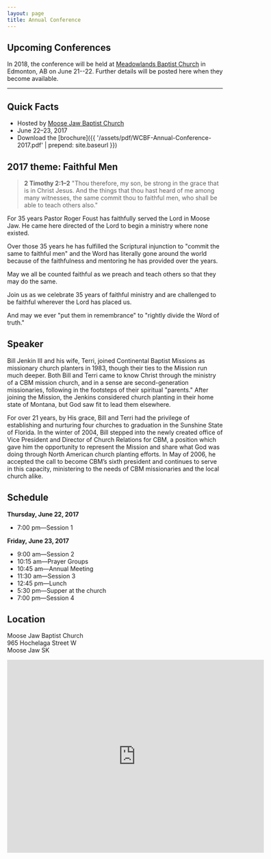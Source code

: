 ```yaml
---
layout: page
title: Annual Conference
---
```


## Upcoming Conferences

In 2018, the conference will be held at [Meadowlands Baptist Church](http://www.meadowlandsbaptist.ca/) in Edmonton, AB on June 21--22. Further details will be posted here when they become available.

-------------

## Quick Facts

* Hosted by [Moose Jaw Baptist Church](http://www.mjbaptist.com/)
* June 22&ndash;23, 2017
* Download the [brochure]({{ '/assets/pdf/WCBF-Annual-Conference-2017.pdf' | prepend: site.baseurl }})

<!-- 
* **Please [RSVP](mailto:pastormichael@foundationbaptistchurch.com?subject=RSVP for WCBF Conference) if you plan to attend.**
 -->

## 2017 theme: Faithful Men

<blockquote>
	<p><strong><span>2 Timothy 2:1&ndash;2</span></strong> "Thou therefore, my son, be strong in the grace that is in Christ Jesus. And the things that thou hast heard of me among many witnesses, the same commit thou to faithful men, who shall be able to teach others also."</p>
</blockquote>

For 35 years Pastor Roger Foust has faithfully served the Lord in Moose Jaw.  He came here directed of the Lord to begin a ministry where none existed.

Over those 35 years he has fulfilled the Scriptural injunction to "commit the same to faithful men" and the Word has literally gone around the world because of the faithfulness and mentoring he has provided over the years.

May we all be counted faithful as we preach and teach others so that they may do the same.

Join us as we celebrate 35 years of faithful ministry and are challenged to be faithful wherever the Lord has placed us.  

And may we ever "put them in remembrance" to "rightly divide the Word of truth."

## Speaker 

Bill Jenkin III and his wife, Terri, joined Continental Baptist Missions as missionary church planters in 1983, though their ties to the Mission run much deeper. Both Bill and Terri came to know Christ through the ministry of a CBM mission church, and in a sense are second-generation missionaries, following in the footsteps of their spiritual "parents." After joining the Mission, the Jenkins considered church planting in their home state of Montana, but God saw fit to lead them elsewhere.

For over 21 years, by His grace, Bill and Terri had the privilege of establishing and nurturing four churches to graduation in the Sunshine State of Florida. In the winter of 2004, Bill stepped into the newly created office of Vice President and Director of Church Relations for CBM, a position which gave him the opportunity to represent the Mission and share what God was doing through North American church planting efforts. In May of 2006, he accepted the call to become CBM’s sixth president and continues to serve in this capacity, ministering to the needs of CBM missionaries and the local church alike.

## Schedule

**Thursday, June 22, 2017**

* 7:00 pm—Session 1

**Friday, June 23, 2017**

* 9:00 am—Session 2
* 10:15 am—Prayer Groups
* 10:45 am—Annual Meeting
* 11:30 am—Session 3
* 12:45 pm—Lunch
* 5:30 pm—Supper at the church
* 7:00 pm—Session 4

## Location

Moose Jaw Baptist Church  
965 Hochelaga Street W  
Moose Jaw SK

<p>
	<iframe src="https://www.google.com/maps/embed?pb=!1m14!1m8!1m3!1d10173.714939450589!2d-105.559354!3d50.395847!3m2!1i1024!2i768!4f13.1!3m3!1m2!1s0x531bdc10ed696e45%3A0x96f82d776f4a8a7!2s965+Hochelaga+St+W%2C+Moose+Jaw%2C+SK+S6H+2H7%2C+Canada!5e0!3m2!1sen!2sus!4v1496420143347" width="600" height="450" frameborder="0" style="border:0" allowfullscreen></iframe>
</p>

